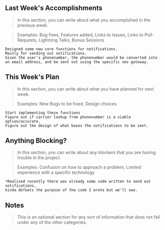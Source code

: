 ## Last Week's Accomplishments

> In this section, you can write about what you accomplished in the previous week.

> Examples:
> Bug fixes, Features added, Links to Issues, Links to Pull-Requests, Lightning Talks, Bonus Sessions
	
	Designed some new core functions for notifications.
	Mainly for sending out notifications.
	Given the user's phonenumber, the phonenumber would be converted into 
	an email address, and be sent out using the specific sms gateway.
	
## This Week's Plan

> In this section, you can write about what you have planned for next week.

> Examples: New Bugs to be fixed, Design choices
	
	Start implementing these functions
	Figure out if carrier lookup from phonenumber is a viable option/accurate.
	Figure out the design of what bases the notifications to be sent.

## Anything Blocking?

> In this section, you can write about any blockers that you are having trouble in the project.

> Examples: Confusion on how to approach a problem, Limited experience with a specific technology
	
	*Realised recently there was already some code written to send out notifications,
	kinda defeats the purpose of the code I wrote but we'll see.

## Notes

> This is an optional section for any sort of information that does not fall under any of the other categories.
